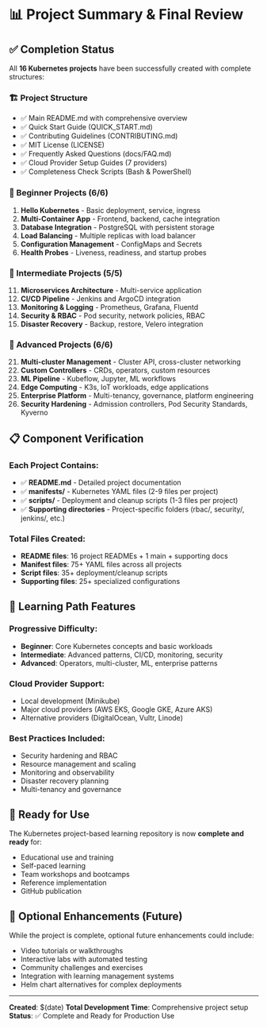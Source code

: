 # 📊 Project Summary & Final Review

## ✅ Completion Status

All **16 Kubernetes projects** have been successfully created with complete structures:

### 🏗️ Project Structure
- ✅ Main README.md with comprehensive overview
- ✅ Quick Start Guide (QUICK_START.md)
- ✅ Contributing Guidelines (CONTRIBUTING.md)
- ✅ MIT License (LICENSE)
- ✅ Frequently Asked Questions (docs/FAQ.md)
- ✅ Cloud Provider Setup Guides (7 providers)
- ✅ Completeness Check Scripts (Bash & PowerShell)

### 📂 Beginner Projects (6/6)
01. **Hello Kubernetes** - Basic deployment, service, ingress
02. **Multi-Container App** - Frontend, backend, cache integration
03. **Database Integration** - PostgreSQL with persistent storage
04. **Load Balancing** - Multiple replicas with load balancer
05. **Configuration Management** - ConfigMaps and Secrets
06. **Health Probes** - Liveness, readiness, and startup probes

### 📂 Intermediate Projects (5/5)
11. **Microservices Architecture** - Multi-service application
12. **CI/CD Pipeline** - Jenkins and ArgoCD integration
13. **Monitoring & Logging** - Prometheus, Grafana, Fluentd
14. **Security & RBAC** - Pod security, network policies, RBAC
15. **Disaster Recovery** - Backup, restore, Velero integration

### 📂 Advanced Projects (6/6)
21. **Multi-cluster Management** - Cluster API, cross-cluster networking
22. **Custom Controllers** - CRDs, operators, custom resources
23. **ML Pipeline** - Kubeflow, Jupyter, ML workflows
24. **Edge Computing** - K3s, IoT workloads, edge applications
25. **Enterprise Platform** - Multi-tenancy, governance, platform engineering
26. **Security Hardening** - Admission controllers, Pod Security Standards, Kyverno

## 📋 Component Verification

### Each Project Contains:
- ✅ **README.md** - Detailed project documentation
- ✅ **manifests/** - Kubernetes YAML files (2-9 files per project)
- ✅ **scripts/** - Deployment and cleanup scripts (1-3 files per project)
- ✅ **Supporting directories** - Project-specific folders (rbac/, security/, jenkins/, etc.)

### Total Files Created:
- **README files**: 16 project READMEs + 1 main + supporting docs
- **Manifest files**: 75+ YAML files across all projects
- **Script files**: 35+ deployment/cleanup scripts
- **Supporting files**: 25+ specialized configurations

## 🎯 Learning Path Features

### Progressive Difficulty:
- **Beginner**: Core Kubernetes concepts and basic workloads
- **Intermediate**: Advanced patterns, CI/CD, monitoring, security
- **Advanced**: Operators, multi-cluster, ML, enterprise patterns

### Cloud Provider Support:
- Local development (Minikube)
- Major cloud providers (AWS EKS, Google GKE, Azure AKS)
- Alternative providers (DigitalOcean, Vultr, Linode)

### Best Practices Included:
- Security hardening and RBAC
- Resource management and scaling
- Monitoring and observability
- Disaster recovery planning
- Multi-tenancy and governance

## 🚀 Ready for Use

The Kubernetes project-based learning repository is now **complete and ready** for:
- Educational use and training
- Self-paced learning
- Team workshops and bootcamps
- Reference implementation
- GitHub publication

## 📝 Optional Enhancements (Future)

While the project is complete, optional future enhancements could include:
- Video tutorials or walkthroughs
- Interactive labs with automated testing
- Community challenges and exercises
- Integration with learning management systems
- Helm chart alternatives for complex deployments

---

**Created**: $(date)
**Total Development Time**: Comprehensive project setup
**Status**: ✅ Complete and Ready for Production Use
